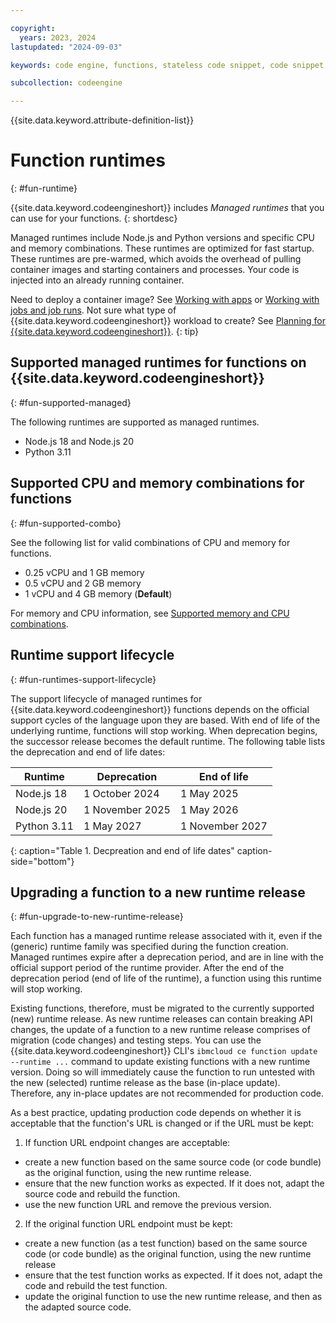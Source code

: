 ```yaml
---

copyright:
  years: 2023, 2024
lastupdated: "2024-09-03"

keywords: code engine, functions, stateless code snippet, code snippet, stateless

subcollection: codeengine

---
```


{{site.data.keyword.attribute-definition-list}}

# Function runtimes
{: #fun-runtime}

{{site.data.keyword.codeengineshort}} includes *Managed runtimes* that you can use for your functions.
{: shortdesc}

Managed runtimes include Node.js and Python versions and specific CPU and memory combinations. These runtimes are optimized for fast startup. These runtimes are pre-warmed, which avoids the overhead of pulling container images and starting containers and processes. Your code is injected into an already running container.

Need to deploy a container image? See [Working with apps](/docs/codeengine?topic=codeengine-application-workloads) or [Working with jobs and job runs](/docs/codeengine?topic=codeengine-job-plan). Not sure what type of {{site.data.keyword.codeengineshort}} workload to create? See [Planning for {{site.data.keyword.codeengineshort}}](/docs/codeengine?topic=codeengine-plan-codeengine).
{: tip}



## Supported managed runtimes for functions on {{site.data.keyword.codeengineshort}}
{: #fun-supported-managed}

The following runtimes are supported as managed runtimes.

- Node.js 18 and Node.js 20
- Python 3.11

## Supported CPU and memory combinations for functions
{: #fun-supported-combo}

See the following list for valid combinations of CPU and memory for functions.

- 0.25 vCPU and 1 GB memory
- 0.5 vCPU and 2 GB memory
- 1 vCPU and 4 GB memory (**Default**)

For memory and CPU information, see [Supported memory and CPU combinations](/docs/codeengine?topic=codeengine-mem-cpu-combo).

## Runtime support lifecycle
{: #fun-runtimes-support-lifecycle}

The support lifecycle of managed runtimes for {{site.data.keyword.codeengineshort}} functions depends on the official support cycles of the language upon they are based. With end of life of the underlying runtime, functions will stop working. When deprecation begins, the successor release becomes the default runtime. The following table lists the deprecation and end of life dates:

| Runtime | Deprecation | End of life |
| -------------- | -------------- | -------------- |
| Node.js 18 | 1 October 2024 | 1 May 2025 |
| Node.js 20  | 1 November 2025 | 1 May 2026 |
| Python 3.11 | 1 May 2027 | 1 November 2027|
{: caption="Table 1. Decpreation and end of life dates" caption-side="bottom"}

## Upgrading a function to a new runtime release
{: #fun-upgrade-to-new-runtime-release}

Each function has a managed runtime release associated with it, even if the (generic) runtime family was specified during the function creation. Managed runtimes expire after a deprecation period, and are in line with the official support period of the runtime provider. After the end of the deprecation period (end of life of the runtime), a function using this runtime will stop working.

Existing functions, therefore, must be migrated to the currently supported (new) runtime release. As new runtime releases can contain breaking API changes, the update of a function to a new runtime release comprises of migration (code changes) and testing steps. You can use the {{site.data.keyword.codeengineshort}} CLI's `ibmcloud ce function update --runtime ...` command to update existing functions with a new runtime version. Doing so will immediately cause the function to run untested with the new (selected) runtime release as the base (in-place update). Therefore, any in-place updates are not recommended for production code.

As a best practice, updating production code depends on whether it is acceptable that the function's URL is changed or if the URL must be kept:

1. If function URL endpoint changes are acceptable:
- create a new function based on the same source code (or code bundle) as the original function, using the new runtime release.
- ensure that the new function works as expected. If it does not, adapt the source code and rebuild the function.
- use the new function URL and remove the previous version.

2. If the original function URL endpoint must be kept:
- create a new function (as a test function) based on the same source code (or code bundle) as the original function, using the new runtime release
- ensure that the test function works as expected. If it does not, adapt the code and rebuild the test function.
- update the original function to use the new runtime release, and then as the adapted source code.
